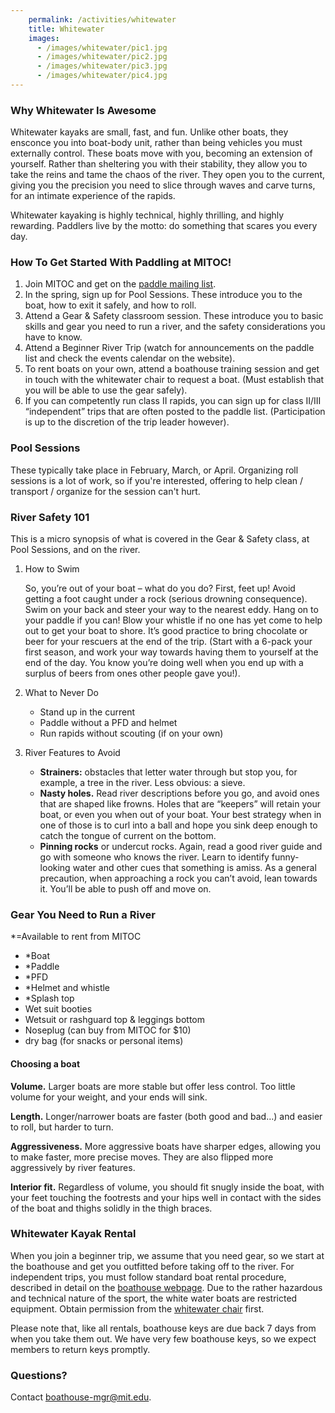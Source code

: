 ```yaml
---
    permalink: /activities/whitewater
    title: Whitewater
    images:
      - /images/whitewater/pic1.jpg
      - /images/whitewater/pic2.jpg
      - /images/whitewater/pic3.jpg
      - /images/whitewater/pic4.jpg
---
```


### Why Whitewater Is Awesome

Whitewater kayaks are small, fast, and fun. Unlike other boats, they ensconce you into boat-body unit, rather than being vehicles you must externally control. These boats move with you, becoming an extension of yourself. Rather than sheltering you with their stability, they allow you to take the reins and tame the chaos of the river. They open you to the current, giving you the precision you need to slice through waves and carve turns, for an intimate experience of the rapids.

Whitewater kayaking is highly technical, highly thrilling, and highly rewarding. Paddlers live by the motto: do something that scares you every day.

### How To Get Started With Paddling at MITOC!

1. Join MITOC and get on the [paddle mailing list](http://mailman.mit.edu/mailman/listinfo/paddle).
2. In the spring, sign up for Pool Sessions. These introduce you to the boat, how to exit it safely, and how to roll.
3. Attend a Gear & Safety classroom session. These introduce you to basic skills and gear you need to run a river, and the safety considerations you have to know.
4. Attend a Beginner River Trip (watch for announcements on the paddle list and check the events calendar on the website).
5. To rent boats on your own, attend a boathouse training session and get in touch with the whitewater chair to request a boat. (Must establish that you will be able to use the gear safely).
6. If you can competently run class II rapids, you can sign up for class II/III “independent” trips that are often posted to the paddle list. (Participation is up to the discretion of the trip leader however).

### Pool Sessions

These typically take place in February, March, or April. Organizing roll sessions is a lot of work, so if you're interested, offering to help clean / transport / organize for the session can't hurt.

### River Safety 101

This is a micro synopsis of what is covered in the Gear & Safety class, at Pool Sessions, and on the river.

1. How to Swim

    So, you’re out of your boat – what do you do? First, feet up! Avoid getting a foot caught under a rock (serious drowning consequence). Swim on your back and steer your way to the nearest eddy. Hang on to your paddle if you can! Blow your whistle if no one has yet come to help out to get your boat to shore. It’s good practice to bring chocolate or beer for your rescuers at the end of the trip. (Start with a 6-pack your first season, and work your way towards having them to yourself at the end of the day. You know you’re doing well when you end up with a surplus of beers from ones other people gave you!).

2. What to Never Do
    - Stand up in the current
    - Paddle without a PFD and helmet
    - Run rapids without scouting (if on your own)

3. River Features to Avoid
    - **Strainers:** obstacles that letter water through but stop you, for example, a tree in the river. Less obvious: a sieve.
    - **Nasty holes.** Read river descriptions before you go, and avoid ones that are shaped like frowns. Holes that are “keepers” will retain your boat, or even you when out of your boat. Your best strategy when in one of those is to curl into a ball and hope you sink deep enough to catch the tongue of current on the bottom.
    - **Pinning rocks** or undercut rocks. Again, read a good river guide and go with someone who knows the river. Learn to identify funny-looking water and other cues that something is amiss. As a general precaution, when approaching a rock you can’t avoid, lean towards it. You’ll be able to push off and move on.


### Gear You Need to Run a River

\*=Available to rent from MITOC

- \*Boat
- \*Paddle
- \*PFD
- \*Helmet and whistle
- \*Splash top
- Wet suit booties
- Wetsuit or rashguard top & leggings bottom
- Noseplug (can buy from MITOC for $10)
- dry bag (for snacks or personal items)

#### Choosing a boat

**Volume.** Larger boats are more stable but offer less control. Too little volume for your weight, and your ends will sink.

**Length.** Longer/narrower boats are faster (both good and bad…) and easier to roll, but harder to turn.

**Aggressiveness.** More aggressive boats have sharper edges, allowing you to make faster, more precise moves. They are also flipped more aggressively by river features.

**Interior fit.** Regardless of volume, you should fit snugly inside the boat, with your feet touching the footrests and your hips well in contact with the sides of the boat and thighs solidly in the thigh braces.

### Whitewater Kayak Rental

When you join a beginner trip, we assume that you need gear, so we start at the boathouse and get you outfitted before taking off to the river. For independent trips, you must follow standard boat rental procedure, described in detail on the [boathouse webpage](/rentals/boathouse). Due to the rather hazardous and technical nature of the sport, the white water boats are restricted equipment. Obtain permission from the [whitewater chair](mailto:boathouse-mgr@mit.edu) first.

Please note that, like all rentals, boathouse keys are due back 7 days from when you take them out. We have very few boathouse keys, so we expect members to return keys promptly.

### Questions?

Contact [boathouse-mgr@mit.edu](mailto:boathouse-mgr@mit.edu).

